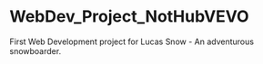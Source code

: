 # WebDev_Project_NotHubVEVO
First Web Development project for Lucas Snow - An adventurous snowboarder.
